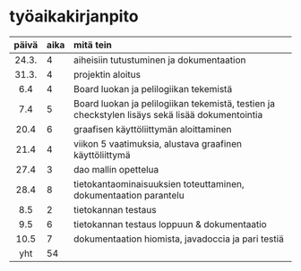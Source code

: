 # työaikakirjanpito

| päivä | aika | mitä tein  |
| :----:|:-----| :-----|
| 24.3. | 4    | aiheisiin tutustuminen ja dokumentaation |
| 31.3. | 4    | projektin aloitus |
| 6.4	| 4    | Board luokan ja pelilogiikan tekemistä |
| 7.4   | 5    | Board luokan ja pelilogiikan tekemistä, testien ja checkstylen lisäys sekä lisää dokumentointia|
| 20.4  | 6    | graafisen käyttöliittymän aloittaminen|
| 21.4  | 4    | viikon 5 vaatimuksia, alustava graafinen käyttöliittymä|
| 27.4  |  3   | dao mallin opettelua |
| 28.4  |  8   | tietokantaominaisuuksien toteuttaminen, dokumentaation parantelu|
| 8.5   |  2   | tietokannan testaus |
| 9.5   |  6   | tietokannan testaus loppuun & dokumentaatio |
| 10.5   |  7   | dokumentaation hiomista, javadoccia ja pari testiä |
| yht   | 54   | | 
